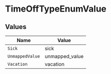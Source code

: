 # TimeOffTypeEnumValue


## Values

| Name            | Value           |
| --------------- | --------------- |
| `Sick`          | sick            |
| `UnmappedValue` | unmapped_value  |
| `Vacation`      | vacation        |